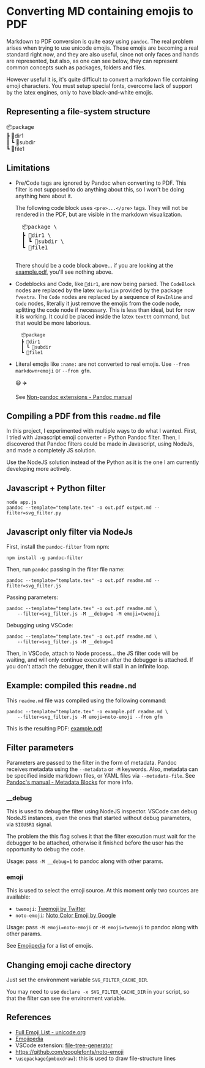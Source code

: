 # Converting MD containing emojis to PDF

Markdown to PDF conversion is quite easy using `pandoc`.
The real problem arises when trying to use unicode emojis.
These emojis are becoming a real standard right now,
and they are also useful, since not only faces and hands
are represented, but also, as one can see below, they
can represent common concepts such as packages, folders
and files.

However useful it is, it's quite difficult to convert
a markdown file containing emoji characters. You must
setup special fonts, overcome lack of support by the
latex engines, only to have black-and-white emojis.

## Representing a file-system structure

📦package \
┣ 📂dir1 \
┃ ┗ 📂subdir \
┗ 📜file1

## Limitations

- Pre/Code tags are ignored by Pandoc when converting to PDF.
    This filter is not supposed to do anything about this,
    so I won't be doing anything here about it.

    The following code block uses `<pre>...</pre>` tags.
    They will not be rendered in the PDF, but are visible in the
    markdown visualization.

    <pre>
    📦package \
    ┣ 📂dir1 \
    ┃ ┗ 📂subdir \
    ┗ 📜file1
    </pre>

    There should be a code block above... if you are looking at the [example.pdf](example.pdf),
    you'll see nothing above.

- Codeblocks and Code, like `📂dir1`, are now being parsed.
    The `CodeBlock` nodes are replaced by the latex `Verbatim` provided
    by the package `fvextra`. The `Code` nodes are replaced by
    a sequence of `RawInline` and `Code` nodes, literally it just
    remove the emojis from the code node, splitting the code node if necessary.
    This is less than ideal, but for now it is working. It could be placed
    inside the latex `texttt` command, but that would be more
    laborious.

        📦package
        ┣ 📂dir1
        ┃ ┗ 📂subdir
        ┗ 📜file1

- Literal emojis like `:name:` are not converted to real emojis.
    Use `--from markdown+emoji` or `--from gfm`.

    :smile: :airplane:

    See [Non-pandoc extensions - Pandoc manual](https://pandoc.org/MANUAL.html#non-pandoc-extensions)

## Compiling a PDF from this `readme.md` file

In this project, I experimented with multiple ways to
do what I wanted. First, I tried with Javascript emoji
converter + Python Pandoc filter. Then, I discovered
that Pandoc filters could be made in Javascript,
using NodeJs, and made a completely JS solution.

Use the NodeJS solution instead of the Python as
it is the one I am currently developing more actively.

## Javascript + Python filter

    node app.js
    pandoc --template="template.tex" -o out.pdf output.md --filter=svg_filter.py

## Javascript only filter via NodeJs

First, install the `pandoc-filter` from npm:

    npm install -g pandoc-filter

Then, run `pandoc` passing in the filter file name:

    pandoc --template="template.tex" -o out.pdf readme.md --filter=svg_filter.js

Passing parameters:

    pandoc --template="template.tex" -o out.pdf readme.md \
        --filter=svg_filter.js -M __debug=1 -M emoji=twemoji

Debugging using VSCode:

    pandoc --template="template.tex" -o out.pdf readme.md \
        --filter=svg_filter.js -M __debug=1

Then, in VSCode, attach to Node process... the JS filter code will be waiting,
and will only continue execution after the debugger is attached. If you don't attach
the debugger, then it will stall in an infinite loop.

## Example: compiled this `readme.md`

This `readme.md` file was compiled using the following command:

    pandoc --template="template.tex" -o example.pdf readme.md \
        --filter=svg_filter.js -M emoji=noto-emoji --from gfm

This is the resulting PDF: [example.pdf](example.pdf)

## Filter parameters

Parameters are passed to the filter in the form of metadata.
Pandoc receives metadata using the `--metadata` or `-M` keywords.
Also, metadata can be specified inside markdown files, or YAML
files via `--metadata-file`. See [Pandoc's manual - Metadata Blocks](https://pandoc.org/MANUAL.html#metadata-blocks)
for more info.

### __debug

This is used to debug the filter using NodeJS inspector.
VSCode can debug NodeJS instances, even the ones that started
without debug parameters, via `SIGUSR1` signal.

The problem the this flag solves it that the filter
execution must wait for the debugger to be attached,
otherwise it finished before the user has the opportunity
to debug the code.

Usage: pass `-M __debug=1` to pandoc along with other params.

### emoji

This is used to select the emoji source.
At this moment only two sources are available:

- `twemoji`: [Twemoji by Twitter](https://twemoji.twitter.com/)
- `noto-emoji`: [Noto Color Emoji by Google](https://www.google.com/get/noto/help/emoji/)

Usage: pass `-M emoji=noto-emoji` or `-M emoji=twemoji` to pandoc along with other params.

See [Emojipedia](https://emojipedia.org/) for a list of emojis.

## Changing emoji cache directory

Just set the environment variable `SVG_FILTER_CACHE_DIR`.

You may need to use `declare -x SVG_FILTER_CACHE_DIR` in your script,
so that the filter can see the environment variable.

## References

- [Full Emoji List - unicode.org](https://unicode.org/emoji/charts/full-emoji-list.html)
- [Emojipedia](https://emojipedia.org/microsoft/)
- VSCode extension: [file-tree-generator](https://marketplace.visualstudio.com/items?itemName=Shinotatwu-DS.file-tree-generator)
- https://github.com/googlefonts/noto-emoji
- `\usepackage{pmboxdraw}`: this is used to draw file-structure lines
